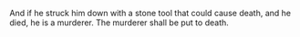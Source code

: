 And if he struck him down with a stone tool that could cause death, and he died, he is a murderer. The murderer shall be put to death.
